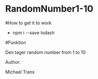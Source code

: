 # RandomNumber1-10

#How to get it to work

- npm i --save lodash

#Funktion

Den tager random number from 1 to 10

Author:

Michael Trans
